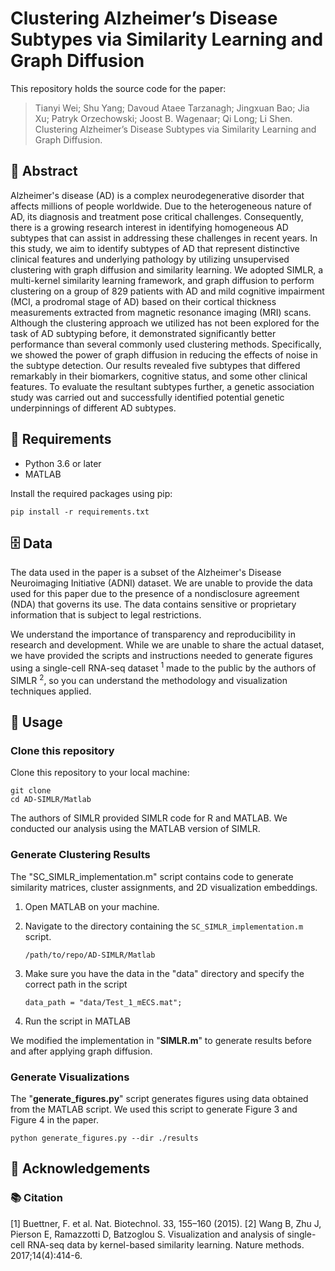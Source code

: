 # Clustering Alzheimer’s Disease Subtypes via Similarity Learning and Graph Diffusion

This repository holds the source code for the paper:
> Tianyi Wei; Shu Yang; Davoud Ataee Tarzanagh; Jingxuan Bao; Jia Xu; Patryk Orzechowski; Joost B. Wagenaar; Qi Long; Li Shen. Clustering Alzheimer’s Disease Subtypes via Similarity Learning and Graph Diffusion.

## 🦸‍ Abstract
Alzheimer's disease (AD) is a complex neurodegenerative disorder that affects millions of people worldwide. Due to the heterogeneous nature of AD, its diagnosis and treatment pose critical challenges. Consequently, there is a growing research interest in identifying homogeneous AD subtypes that can assist in addressing these challenges in recent years. In this study, we aim to identify subtypes of AD that represent distinctive clinical features and underlying pathology by utilizing unsupervised clustering with graph diffusion and similarity learning. We adopted SIMLR, a multi-kernel similarity learning framework, and graph diffusion to perform clustering on a group of 829 patients with AD and mild cognitive impairment (MCI, a prodromal stage of AD) based on their cortical thickness measurements extracted from magnetic resonance imaging (MRI) scans. Although the clustering approach we utilized has not been explored for the task of AD subtyping before, it demonstrated significantly better performance than several commonly used clustering methods. Specifically, we showed the power of graph diffusion in reducing the effects of noise in the subtype detection. Our results revealed five subtypes that differed remarkably in their biomarkers, cognitive status, and some other clinical features. To evaluate the resultant subtypes further, a genetic association study was carried out and successfully identified potential genetic underpinnings of different AD subtypes.


## 📝 Requirements
- Python 3.6 or later
- MATLAB
  
Install the required packages using pip:
```
pip install -r requirements.txt
```

## :file_cabinet: Data
The data used in the paper is a subset of the Alzheimer's Disease Neuroimaging Initiative (ADNI) dataset. We are unable to provide the data used for this paper due to the presence of a nondisclosure agreement (NDA) that governs its use. The data contains sensitive or proprietary information that is subject to legal restrictions.

We understand the importance of transparency and reproducibility in research and development. While we are unable to share the actual dataset, we have provided the scripts and instructions needed to generate figures using a single-cell RNA-seq dataset <sup id="footnote1">1</sup> made to the public by the authors of SIMLR <sup id="footnote2">2</sup>, so you can understand the methodology and visualization techniques applied. 


## 🔨 Usage
### Clone this repository
Clone this repository to your local machine:
```
git clone 
cd AD-SIMLR/Matlab
```
The authors of SIMLR provided SIMLR code for R and MATLAB. We conducted our analysis using the MATLAB version of SIMLR.

### Generate Clustering Results
The "SC_SIMLR_implementation.m" script contains code to generate similarity matrices, cluster assignments, and 2D visualization embeddings.
1. Open MATLAB on your machine.

2. Navigate to the directory containing the `SC_SIMLR_implementation.m` script.
   ```
   /path/to/repo/AD-SIMLR/Matlab
   ```
   
3. Make sure you have the data in the "data" directory and specify the correct path in the script
   ```
   data_path = "data/Test_1_mECS.mat";
   ```
   
4. Run the script in MATLAB

We modified the implementation in "**SIMLR.m**" to generate results before and after applying graph diffusion. 

### Generate Visualizations
The "**generate_figures.py**" script generates figures using data obtained from the MATLAB script. We used this script to generate Figure 3 and Figure 4 in the paper. 
```
python generate_figures.py --dir ./results
```


## 🤝 Acknowledgements


### 📚 Citation
[1] Buettner, F. et al. Nat. Biotechnol. 33, 155–160 (2015).
[2] Wang B, Zhu J, Pierson E, Ramazzotti D, Batzoglou S. Visualization and analysis of single-cell RNA-seq data by kernel-based similarity learning. Nature methods. 2017;14(4):414-6.













   
